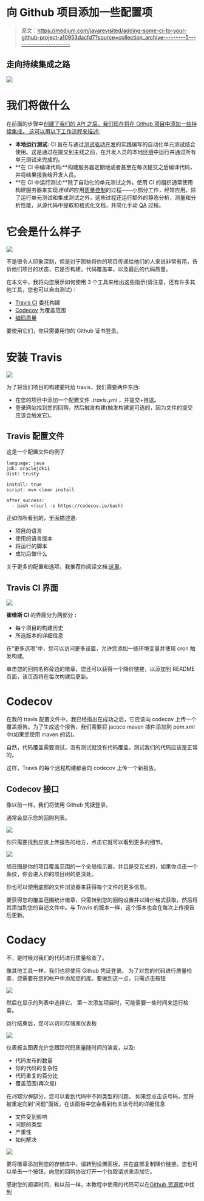 # 向 Github 项目添加一些配置项

> 原文：<https://medium.com/javarevisited/adding-some-ci-to-your-github-project-a10953dacfd7?source=collection_archive---------5----------------------->

## 走向持续集成之路

![](img/1129cf011bac3076fa0b7b503c24d167.png)

# 我们将做什么

在前面的步骤中[创建了我们的 API 之后，我们现在将在 Github 项目中添加一些持续集成。
这可以用以下工作流程来描述:](https://letutour-e.medium.com/what-can-i-do-with-api-2c0ea1b7ed36)

*   **本地运行测试:** CI 旨在与通过[测试驱动开发](https://en.wikipedia.org/wiki/Test-driven_development)的实践编写的自动化单元测试结合使用。这是通过在提交到主线之前，在开发人员的本地[环境](https://en.wikipedia.org/wiki/Deployment_environment)中运行并通过所有单元测试来完成的。
*   **在 CI 中编译代码:**构建服务器定期地或者甚至在每次提交之后编译代码，并将结果报告给开发人员。
*   **在 CI 中运行测试:**除了自动化的单元测试之外，使用 CI 的组织通常使用构建服务器来实现*连续的*应用[质量控制](https://en.wikipedia.org/wiki/Quality_control)的过程——小部分工作，经常应用。除了运行单元测试和集成测试之外，这些过程还运行额外的静态分析，测量和分析性能，从源代码中提取和格式化文档，并简化手动 [QA](https://en.wikipedia.org/wiki/Quality_assurance) 过程。

# 它会是什么样子

![](img/6281454ec8e6ba74656aabd3ab8c1e30.png)

不是很令人印象深刻，但是对于那些将你的项目传递给他们的人来说非常有用，告诉他们项目的状态，它是否构建，代码覆盖率，以及最后的代码质量。

在本文中，我将向您展示如何使用 3 个工具来给出这些指示(请注意，还有许多其他工具，您也可以自由测试) :

*   [Travis CI](https://www.travis-ci.com/) 委托构建
*   [Codecov](https://app.codecov.io/gh) 为覆盖范围
*   [编码质量](https://www.codacy.com/)

要使用它们，你只需要用你的 Github 证书登录。

# 安装 Travis

![](img/3f801069d83f165c55b7b6b2bc7d0d9d.png)

为了将我们项目的构建委托给 travis，我们需要两件东西:

*   在您的项目中添加一个配置文件 *.travis.yml* ，并提交+推送。
*   登录网站找到您的回购，然后触发构建(触发构建是可选的，因为文件的提交应该会触发它)。

## Travis 配置文件

这是一个配置文件的例子

```
language: java
jdk: oraclejdk11
dist: trusty

install: true
script: mvn clean install

after_success:
  - bash <(curl -s https://codecov.io/bash)
```

正如你所看到的，里面描述道:

*   项目的语言
*   使用的语言版本
*   将运行的脚本
*   成功后做什么

关于更多的配置和选项，我推荐你阅读文档:[这里](https://docs.travis-ci.com/user/for-beginners/)。

## Travis CI 界面

![](img/84a6dec39517381b03b02af784a4d82e.png)

**崔维斯 CI** 的界面分为两部分 **:**

*   每个项目的构建历史
*   所选版本的详细信息

在“更多选项”中，您可以访问更多设置，允许您添加一些环境变量并使用 cron 触发构建。

单击您的回购名称旁边的徽章，您还可以获得一个降价链接，以添加到 README 页面，该页面将在每次构建后更新。

# Codecov

在我的 travis 配置文件中，我已经指出在成功之后，它应该向 codecov 上传一个覆盖报告。为了生成这个报告，我们需要将 jacoco maven 插件添加到 pom.xml 中(如果您使用 maven 的话)。

自然，代码覆盖需要测试，没有测试就没有代码覆盖，测试我们的代码应该是正常的。

这样，Travis 的每个远程构建都会向 codecov 上传一个新报告。

## Codecov 接口

像以前一样，我们将使用 Github 凭据登录。

通常会显示您的回购列表。

![](img/1a26aadd9b63096f3ecab12fb3fa5be1.png)

你只需要找到应该上传报告的地方，点击它就可以看到更多的细节。

![](img/bfc4bc21f1061ef713fe2e08cce5f191.png)

旭日图是你的项目覆盖范围的一个全局指示器，并且是交互式的，如果你点击一个条纹，你会进入你的项目树的更深处。

你也可以使用底部的文件浏览器来获得每个文件的更多信息。

要获得您的覆盖范围统计徽章，只需转到您的回购设置并以降价格式获取，然后将其添加到您的自述文件中。与 Travis 的版本一样，这个版本也会在每次上传报告后更新。

# Codacy

不，是时候对我们的代码进行质量检查了。

像其他工具一样，我们也将使用 Github 凭证登录。
为了对您的代码进行质量检查，您需要在您的帐户中添加您的库。要做到这一点，只需点击按钮

![](img/07e3f5303591fb170e3f47e1d8f1df05.png)

然后在显示的列表中选择它。
第一次添加项目时，可能需要一些时间来运行检查。

运行结束后，您可以访问存储库仪表板

![](img/681b9a42d197f55f0f0a1a329ca23b99.png)

仪表板主图表允许您跟踪代码质量随时间的演变，以及:

*   代码发布的数量
*   你的代码的复杂性
*   代码重复的百分比
*   覆盖范围(再次是)

在*问题分解*部分，您可以看到代码中不同类型的问题。
如果您点击该号码，您将被重定向到“问题”面板，在该面板中您会看到有关该号码的详细信息

*   文件受到影响
*   问题的类型
*   严重性
*   如何解决

![](img/bdfaf737ba8eba3fb5ed8b68c4d4a9d8.png)

要将徽章添加到您的存储库中，请转到设置面板，并在底部复制降价链接。您也可以单击一个按钮，向您的回购协议打开一个拉取请求来添加它。

感谢您的阅读时间，和以前一样，本教程中使用的代码可以在[Github 资源库](https://github.com/ErwanLT/HumanCloningFacilities)中找到